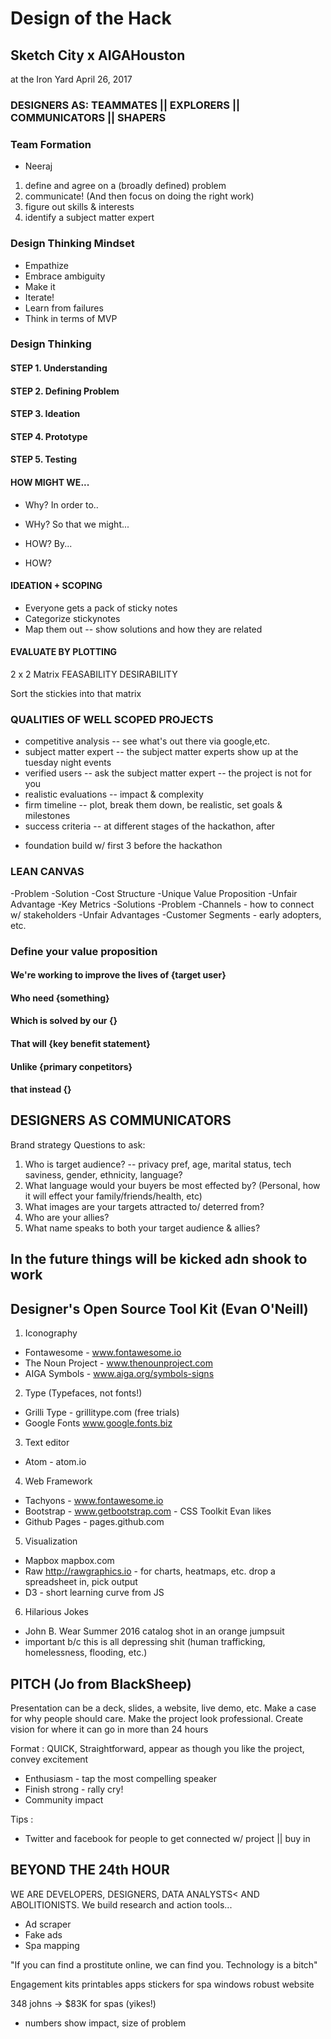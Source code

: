 # Design of the Hack
## Sketch City x AIGAHouston
at the Iron Yard
April 26, 2017

### DESIGNERS AS: TEAMMATES || EXPLORERS || COMMUNICATORS || SHAPERS 
### Team Formation 
- Neeraj
1) define and agree on a (broadly defined) problem
2) communicate! (And then focus on doing the right work)
3) figure out skills & interests
4) identify a subject matter expert

### Design Thinking Mindset
- Empathize
- Embrace ambiguity
- Make it
- Iterate! 
- Learn from failures
- Think in terms of MVP

### Design Thinking
#### STEP 1. Understanding
#### STEP 2. Defining Problem
#### STEP 3. Ideation
#### STEP 4. Prototype
#### STEP 5. Testing


#### HOW MIGHT WE... 
- Why? In order to.. 
- WHy? So that we might...

- HOW? By...
- HOW? 

#### IDEATION + SCOPING 
- Everyone gets a pack of sticky notes 
- Categorize stickynotes 
- Map them out -- show solutions and how they are related 


#### EVALUATE BY PLOTTING 

2 x 2 Matrix
FEASABILITY
DESIRABILITY 

Sort the stickies into that matrix


### QUALITIES OF WELL SCOPED PROJECTS
- competitive analysis -- see what's out there via google,etc. 
- subject matter expert -- the subject matter experts show up at the tuesday night events
- verified users -- ask the subject matter expert -- the project is not for you 
- realistic evaluations -- impact & complexity
- firm timeline -- plot, break them down, be realistic, set goals & milestones 
- success criteria -- at different stages of the hackathon, after 

* foundation build w/ first 3 before the hackathon 

### LEAN CANVAS 
-Problem 
-Solution
-Cost Structure 
-Unique Value Proposition 
-Unfair Advantage
-Key Metrics
-Solutions 
-Problem 
-Channels - how to connect w/ stakeholders
-Unfair Advantages
-Customer Segments  - early adopters, etc.
### Define your value proposition
#### We're working to improve the lives of {target user}
#### Who need {something}
#### Which is solved by our {}
#### That will {key benefit statement}
#### Unlike {primary conpetitors}
#### that instead {}



## DESIGNERS AS COMMUNICATORS 

Brand strategy 
Questions to ask: 
 1) Who is target audience?
 	-- privacy pref, age, marital status, tech saviness, gender, ethnicity, language?
 2) What language would your buyers be most effected by? (Personal, how it will effect your family/friends/health, etc)
 3) What images are your targets attracted to/ deterred from? 
 4) Who are your allies? 
 5) What name speaks to both your target audience & allies? 

## In the future things will be kicked adn shook to work 

## Designer's Open Source Tool Kit (Evan O'Neill)
 1) Iconography
 - Fontawesome - www.fontawesome.io
 - The Noun Project - www.thenounproject.com
 - AIGA Symbols - www.aiga.org/symbols-signs
 2) Type (Typefaces, not fonts!)
 - Grilli Type - grillitype.com (free trials)
 - Google Fonts www.google.fonts.biz
 3) Text editor
 - Atom - atom.io
 4) Web Framework 
 - Tachyons - www.fontawesome.io
 - Bootstrap - www.getbootstrap.com - CSS Toolkit Evan likes  
 - Github Pages - pages.github.com
 5) Visualization 
 - Mapbox mapbox.com
 - Raw  http://rawgraphics.io - for charts, heatmaps, etc. drop a spreadsheet in, pick output 
 - D3 - short learning curve from JS
 6) Hilarious Jokes
 - John B. Wear Summer 2016 catalog shot in an orange jumpsuit 
 - important b/c this is all depressing shit (human trafficking, homelessness, flooding, etc.)

## PITCH (Jo from BlackSheep) 
Presentation can be a deck, slides, a website, live demo, etc. 
Make a case for why people should care. 
Make the project look professional. 
Create vision for where it can go in more than 24 hours

Format : QUICK, Straightforward, appear as though you like the project, convey excitement 
- Enthusiasm - tap the most compelling speaker 
- Finish strong - rally cry! 
- Community impact

Tips : 
- Twitter and facebook for people to get connected w/ project || buy in 


## BEYOND THE 24th HOUR
WE ARE DEVELOPERS, DESIGNERS, DATA ANALYSTS< AND ABOLITIONISTS. We build research and action tools... 
- Ad scraper
- Fake ads 
- Spa mapping 

 "If you can find a prostitute online, we can find you. Technology is a bitch"

 Engagement kits
 printables
 apps
 stickers for spa windows
 robust website 
 
 348 johns -> $83K for spas (yikes!)
 - numbers show impact, size of problem 

